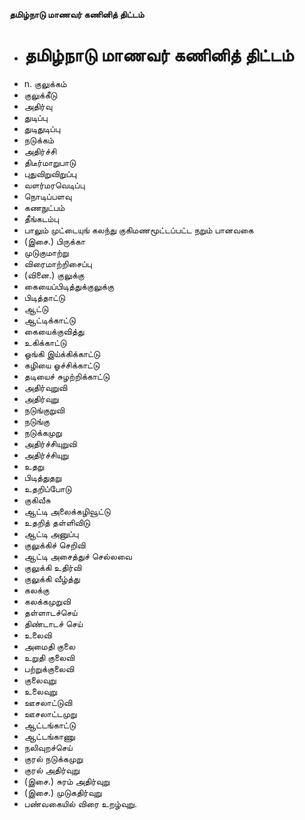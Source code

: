 **தமிழ்நாடு மாணவர் கணினித் திட்டம்**
- # தமிழ்நாடு மாணவர் கணினித் திட்டம்
- n. குலுக்கம்
- குலுக்கீடு
- அதிர்வு
- துடிப்பு
- துடிதுடிப்பு
- நடுக்கம்
- அதிர்ச்சி
- திடீர்மாறுபாடு
- புதுவிறுவிறுப்பு
- வளர்மரவெடிப்பு
- நொடிப்பளவு
- கணநுட்பம்
- தீங்கடம்பு
- பாலும் முட்டையுங் கலந்து குகிமணமூட்டப்பட்ட நறும் பானவகை
- (இசை.) பிருக்கா
- முடுகுமாற்று
- விரைமாற்றிசைப்பு
- (வினை.) குலுக்கு
- கையைப்பிடித்துக்குலுக்கு
- பிடித்தாட்டு
- ஆட்டு
- ஆட்டிக்காட்டு
- கையைக்குவித்து
- உகிக்காட்டு
- ஓங்கி இய்க்கிக்காட்டு
- கழியை ஓச்சிக்காட்டு
- தடியைச் சுழற்றிக்காட்டு
- அதிர்வுறுவி
- அதிர்வுறு
- நடுங்குறுவி
- நடுங்கு
- நடுக்கமுறு
- அதிர்ச்சியுறுவி
- அதிர்ச்சியுறு
- உதறு
- பிடித்துதறு
- உதறிப்போடு
- குகிவீசு
- ஆட்டி அலைக்கழிவூட்டு
- உதறித் தள்ளிவிடு
- ஆட்டி அனுப்பு
- குலுக்கிச் செறிவி
- ஆட்டி அசைத்துச் செல்லவை
- குலுக்கி உதிர்வி
- குலுக்கி வீழ்த்து
- கலக்கு
- கலக்கமுறுவி
- தள்ளாடச்செய்
- திண்டாடச் செய்
- உலைவி
- அமைதி குலை
- உறுதி குலைவி
- பற்றுக்குலைவி
- குலைவுறு
- உலைவுறு
- ஊசலாட்டுவி
- ஊசலாட்டமுறு
- ஆட்டங்காட்டு
- ஆட்டங்காணு
- நலிவுறச்செய்
- குரல் நடுக்கமுறு
- குரல் அதிர்வுறு
- (இசை.) சுரம் அதிர்வுறு
- (இசை.) முடுகதிர்வுறு
- பண்வகையில் விரை உறழ்வுறு.

